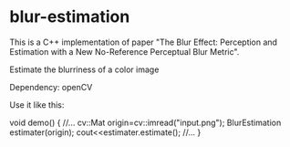 # blur-estimation

This is a C++ implementation of paper "The Blur Effect: Perception and Estimation with a New	No-Reference Perceptual Blur Metric".

Estimate the blurriness of a color image

Dependency: openCV

Use it like this:

  void demo()
  {
    //...
    cv::Mat origin=cv::imread("input.png");
    BlurEstimation estimater(origin);
    cout<<estimater.estimate();
    //...
  }
